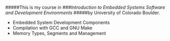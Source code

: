 
#####This is my course in 
###*Introduction to Embedded Systems Software and Development Environments*
#####by University of Colorado Boulder. 

- Embedded System Development Components
- Compilation with GCC and GNU Make
- Memory Types, Segments and Management
                                                
